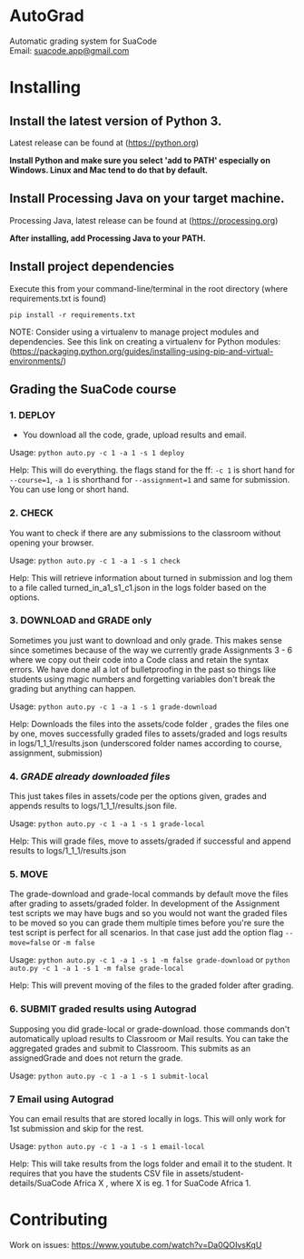 # AutoGrad
Automatic grading system for SuaCode   
Email: suacode.app@gmail.com
 
 
# Installing

## Install the latest version of Python 3. 
Latest release can be found at (https://python.org)

**Install Python and make sure you select 'add to PATH' especially on Windows. Linux and Mac tend to do that by default.**

## Install Processing Java on your target machine. 
Processing Java, latest release can be found at (https://processing.org)

**After installing, add Processing Java to your PATH.**

## Install project dependencies
Execute this from your command-line/terminal in the root directory (where requirements.txt is found)

```pip install -r requirements.txt```

NOTE: Consider using a virtualenv to manage project modules and dependencies. See this link on creating a virtualenv for Python modules: (https://packaging.python.org/guides/installing-using-pip-and-virtual-environments/)

## Grading the SuaCode course

### 1. DEPLOY
- You download all the code, grade, upload results and email.

Usage: `python auto.py -c 1 -a 1 -s 1 deploy`

Help: This will do everything. the flags stand for the ff:
`-c 1` is short hand for `--course=1`, `-a 1` is shorthand for `--assignment=1` and same for submission. You can use long or short hand. 

### 2. CHECK
You want to check if there are any submissions to the classroom without opening your browser.

Usage: `python auto.py -c 1 -a 1 -s 1 check`

Help: This will retrieve information about turned in submission and log them to a file called turned_in_a1_s1_c1.json in the logs folder based on the options.

### 3. DOWNLOAD and GRADE only
Sometimes you just want to download and only grade. This makes sense since sometimes because of the way we currently grade Assignments 3 - 6 where we copy out their code into a Code class and retain the syntax errors.
We have done all a lot of bulletproofing in the past so things like students using magic numbers and forgetting variables don't break the grading but anything can happen.

Usage: `python auto.py -c 1 -a 1 -s 1 grade-download`

Help: Downloads the files into the assets/code folder , grades the files one by one, moves successfully graded files to assets/graded and logs results in logs/1_1_1/results.json (underscored folder names according to course, assignment, submission)

### 4. *GRADE already downloaded files*
This just takes files in assets/code per the options given, grades and appends results to logs/1_1_1/results.json file.

Usage: `python auto.py -c 1 -a 1 -s 1 grade-local`

Help: This will grade files, move to assets/graded if successful and append results to logs/1_1_1/results.json

### 5. MOVE
The grade-download and grade-local commands by default move the files after grading to assets/graded folder. In development of the Assignment test scripts we may have bugs and so you would not want the graded files to be moved so you can grade them multiple times before you're sure the test script is perfect for all scenarios. In that case just add the option flag `--move=false` or `-m false`

Usage: `python auto.py -c 1 -a 1 -s 1 -m false grade-download` or  `python auto.py -c 1 -a 1 -s 1 -m false grade-local`

Help: This will prevent moving of the files to the graded folder after grading.

### 6. SUBMIT graded results using Autograd
Supposing you did grade-local or grade-download. those commands don't automatically upload results to Classroom or Mail results. You can take the aggregated grades and submit to Classroom. This submits as an assignedGrade and does not return the grade.

Usage: `python auto.py -c 1 -a 1 -s 1 submit-local`

### 7 Email using Autograd
You can email results that are stored locally in logs. This will only work for 1st submission and skip for the rest.

Usage: `python auto.py -c 1 -a 1 -s 1 email-local`

Help: This will take results from the logs folder and email it to the student.
It requires that you have the students CSV file in assets/student-details/SuaCode Africa X , where X is eg. 1 for SuaCode Africa 1.


# Contributing 
Work on issues: https://www.youtube.com/watch?v=Da0QOIvsKqU

